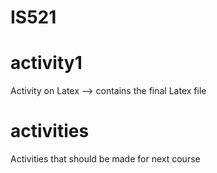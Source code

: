 # IS521

# activity1
Activity on Latex --> contains the final Latex file

# activities
Activities that should be made for next course


